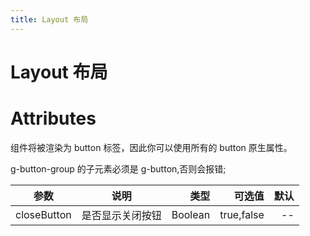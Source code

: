 ```yaml
---
title: Layout 布局
---
```


# Layout 布局

<ClientOnly>
  <layout-demo-1></layout-demo-1>
  <layout-demo-2></layout-demo-2>
  <layout-demo-3></layout-demo-3>
</ClientOnly>

# Attributes

组件将被渲染为 button 标签，因此你可以使用所有的 button 原生属性。

g-button-group 的子元素必须是 g-button,否则会报错;

| 参数        |       说明       |    类型 |     可选值 | 默认 |
| ----------- | :--------------: | ------: | ---------: | ---: |
| closeButton | 是否显示关闭按钮 | Boolean | true,false |   -- |

